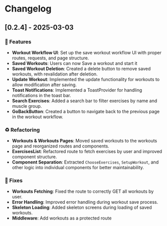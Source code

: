 # Changelog

## [0.2.4] - 2025-03-03  

### 🚀 Features

- **Workout Workflow UI**: Set up the save workout workflow UI with proper routes, requests, and page structure.  
- **Saved Workouts**: Users can now Save a workout and start it  
- **Saved Workout Deletion**: Created a delete button to remove saved workouts, with revalidation after deletion.  
- **Update Workout**: Implemented the update functionality for workouts to allow modification after saving.
- **Toast Notifications**: Implemented a ToastProvider for handling notifications in the toast bar.  
- **Search Exercises**: Added a search bar to filter exercises by name and muscle group.  
- **GoBackButton**: Created a button to navigate back to the previous page in the workout workflow.  

### ♻️ Refactoring

- **Workouts & Workouts Pages**: Moved saved workouts to the workouts page and reorganized routes and components.   
- **ExercisesList**: Refactored route to fetch exercises by user and improved component structure.  
- **Component Separation**: Extracted `ChooseExercises`, `SetupWorkout`, and other logic into individual components for better maintainability.

### 🐛 Fixes

- **Workouts Fetching**: Fixed the route to correctly GET all workouts by user.  
- **Error Handling**: Improved error handling during workout save process.
- **Skeleton Loading**: Added skeleton screens during loading of saved workouts.
- **Middleware**: Add workouts as a protected route
